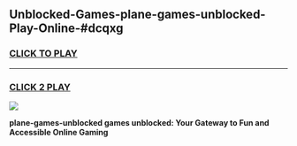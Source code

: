 
## Unblocked-Games-plane-games-unblocked-Play-Online-#dcqxg
<h3>
<a href="https://premium.freeplayer.one?title=plane-games-unblocked&ref=27F">CLICK TO PLAY</a></h3>
<hr>

<h3>
<a href="https://premium.freeplayer.one?title=plane-games-unblocked&ref=27F">CLICK 2 PLAY</a>
  
</h3>

<a href="https://premium.freeplayer.one?title=plane-games-unblocked&ref=27F"><img src="https://clearcache.store/games.png"></a>


**plane-games-unblocked games unblocked: Your Gateway to Fun and Accessible Online Gaming**
